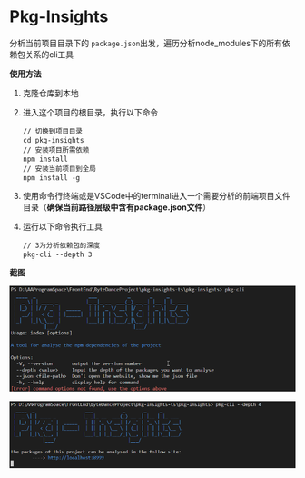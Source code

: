 # Pkg-Insights

分析当前项目目录下的 `package.json`出发，遍历分析node_modules下的所有依赖包关系的cli工具

**使用方法**

1. 克隆仓库到本地
2. 进入这个项目的根目录，执行以下命令

   ```
   // 切换到项目目录
   cd pkg-insights
   // 安装项目所需依赖
   npm install
   // 安装当前项目到全局
   npm install -g
   ```
3. 使用命令行终端或是VSCode中的terminal进入一个需要分析的前端项目文件目录（**确保当前路径层级中含有package.json文件**）
4. 运行以下命令执行工具

   ```
   // 3为分析依赖包的深度
   pkg-cli --depth 3
   ```

**截图**

![screenshot1](docs/images/screenshot1.png)

![screenshot2](docs/images/screenshot2.png)
